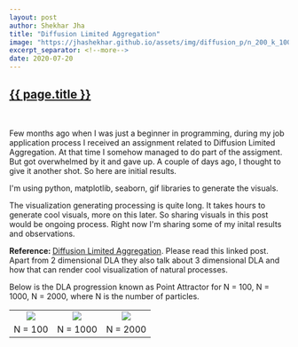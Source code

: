 ```yaml
---
layout: post
author: Shekhar Jha
title: "Diffusion Limited Aggregation"
image: "https://jhashekhar.github.io/assets/img/diffusion_p/n_200_k_1000_1.gif"
excerpt_separator: <!--more-->
date: 2020-07-20
---
```

<title-head><h2><u>{{ page.title }}</u></h2></title-head>
<br>

<p>Few months ago when I was just a beginner in programming, during my job application process I received an assignment related to Diffusion Limited Aggregation. At that time I somehow managed to do part of the assigment. But got overwhelmed by it and gave up. A couple of days ago, I thought to give it another shot. So here are initial results.</p>

<p>I'm using python, matplotlib, seaborn, gif libraries to generate the visuals.</p>

<p>The visualization generating processing is quite long. It takes hours to generate cool visuals, more on this later. So sharing visuals in this post would be ongoing process. Right now I'm sharing some of my inital results and observations.</p>

<p><b>Reference: </b><a href="http://paulbourke.net/fractals/dla/"> Diffusion Limited Aggregation</a>. Please read this linked post. Apart from 2 dimensional DLA they also talk about 3 dimensional DLA and how that can render cool visualization of natural processes.</p>

<p>Below is the DLA progression known as Point Attractor for N = 100, N = 1000, N = 2000, where N is the number of particles.</p>

<table style="width: 100%; text-align: center;">
<tr>
    <td><img src="https://jhashekhar.github.io/assets/img/diffusion_p/n_200_k_100.gif"></td>
    <td><img src="https://jhashekhar.github.io/assets/img/diffusion_p/n_200_k_1000_1.gif"></td>
    <td><img src="https://jhashekhar.github.io/assets/img/diffusion_p/n_200_k_2000.gif"></td>
</tr>

<tr>
    <td>N = 100</td>
    <td>N = 1000</td>
    <td>N = 2000</td>
</tr>
</table>

<!--<img src="https://jhashekhar.github.io/assets/img/diffusion_p/n_500.png" width="400px" height="400px" align="center">-->
